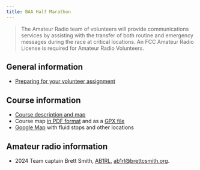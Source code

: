 ```yaml
---
title: BAA Half Marathon
---
```


> The Amateur Radio team of volunteers will provide communications services by
> assisting with the transfer of both routine and emergency messages during the
> race at critical locations. An FCC Amateur Radio License is required for
> Amateur Radio Volunteers.

## General information

- [Preparing for your volunteer assignment](https://www.baa.org/races/baa-half-marathon/volunteer/volunteer-registration/assignment-details)

## Course information

- [Course description and map](https://www.baa.org/races/baa-half-marathon/watch/course-information)
- Course map [in PDF format](https://www.baa.org/sites/default/files/2024-09/2024%20Half%20Course%20Map.pdf) and as a [GPX file](BAA_Half_Marathon_Course.gpx)
- [Google Map](https://drive.google.com/open?id=1o0ubK3VPpksw5mUnIkdFxpMeEK-NV_1j&usp=sharing) with fluid stops and other locations

## Amateur radio information

- 2024 Team captain Brett Smith, [AB1RL](https://www.qrz.com/db/AB1RL), <ab1rl@brettcsmith.org>.
